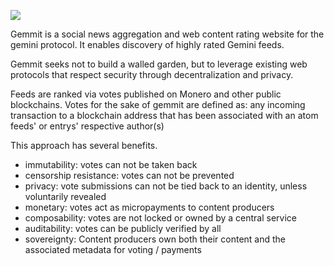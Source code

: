 ![](https://siasky.net/AAB20LSkGyNNVlqu353VdREc35QDP_xmGssZlEJOFKKJeA)

Gemmit is a social news aggregation and web content rating website for the gemini protocol. It enables discovery of highly rated Gemini feeds.

Gemmit seeks not to build a walled garden, but to leverage existing web protocols that respect security through decentralization and privacy.

Feeds are ranked via votes published on Monero and other public blockchains.
Votes for the sake of gemmit are defined as: any incoming transaction to a blockchain address that has been associated with an atom feeds' or entrys' respective author(s)

This approach has several benefits.
* immutability: votes can not be taken back
* censorship resistance: votes can not be prevented
* privacy: vote submissions can not be tied back to an identity, unless voluntarily revealed
* monetary: votes act as micropayments to content producers
* composability: votes are not locked or owned by a central service
* auditability: votes can be publicly verified by all
* sovereignty: Content producers own both their content and the associated metadata for voting / payments